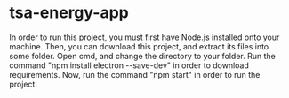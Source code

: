 # tsa-energy-app

In order to run this project, you must first have Node.js installed onto your machine. 
Then, you can download this project, and extract its files into some folder.
Open cmd, and change the directory to your folder.
Run the command "npm install electron --save-dev" in order to download requirements.
Now, run the command "npm start" in order to run the project.
